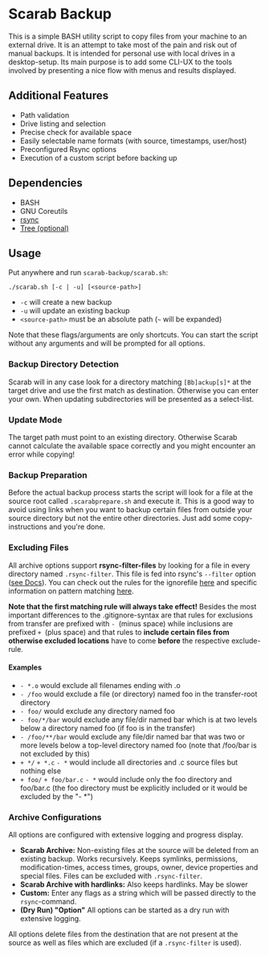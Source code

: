 # Scarab Backup

This is a simple BASH utility script to copy files from your machine to an external drive. It is an attempt to take most of the pain and risk out of manual backups. It is intended for personal use with local drives in a desktop-setup. Its main purpose is to add some CLI-UX to the tools involved by presenting a nice flow with menus and results displayed.

## Additional Features

- Path validation
- Drive listing and selection
- Precise check for available space
- Easily selectable name formats (with source, timestamps, user/host)
- Preconfigured Rsync options
- Execution of a custom script before backing up

## Dependencies

- BASH
- GNU Coreutils
- [rsync](https://rsync.samba.org/)
- [Tree (optional)](https://ubuntu.pkgs.org/22.04/ubuntu-universe-amd64/tree_2.0.2-1_amd64.deb.html)

## Usage

Put anywhere and run `scarab-backup/scarab.sh`:

```
./scarab.sh [-c | -u] [<source-path>]
```
- `-c` will create a new backup
- `-u` will update an existing backup
- `<source-path>` must be an absolute path (`~` will be expanded)

Note that these flags/arguments are only shortcuts. You can start the script without any arguments and will be prompted for all options.

### Backup Directory Detection

Scarab will in any case look for a directory matching `[Bb]ackup[s]*` at the target drive and use the first match as destination. Otherwise you can enter your own. When updating subdirectories will be presented as a select-list.

### Update Mode

The target path must point to an existing directory. Otherwise Scarab cannot calculate the available space correctly and you might encounter an error while copying!

### Backup Preparation

Before the actual backup process starts the script will look for a file at the source root called `.scarabprepare.sh` and execute it. This is a good way to avoid using links when you want to backup certain files from outside your source directory but not the entire other directories. Just add some copy-instructions and you're done.

### Excluding Files

All archive options  support **rsync-filter-files** by looking for a file in every directory named `.rsync-filter`. This file is fed into rsync's `--filter` option ([see Docs](https://download.samba.org/pub/rsync/rsync.1#opt--filter)). You can check out the rules for the ignorefile [here](https://download.samba.org/pub/rsync/rsync.1#FILTER_RULES) and specific information on pattern matching [here](https://download.samba.org/pub/rsync/rsync.1#PATTERN_MATCHING_RULES).

**Note that the first matching rule will always take effect!** Besides the most important differences to the .gitignore-syntax are that rules for exclusions from transfer are prefixed with `- `(minus space) while inclusions are prefixed `+ `(plus space) and that rules to **include certain files from otherwise excluded locations** have to come **before** the respective exclude-rule.

#### Examples

- `- *.o` would exclude all filenames ending with .o
- `- /foo` would exclude a file (or directory) named foo in the transfer-root directory
- `- foo/` would exclude any directory named foo
- `- foo/*/bar` would exclude any file/dir named bar which is at two levels below a directory named foo (if foo is in the transfer)
- `- /foo/**/bar` would exclude any file/dir named bar that was two or more levels below a top-level directory named foo (note that /foo/bar is not excluded by this)
- `+ */` `+ *.c` `- *` would include all directories and .c source files but nothing else
- `+ foo/` `+ foo/bar.c` `- *` would include only the foo directory and foo/bar.c (the foo directory must be explicitly included or it would be excluded by the "- *")

### Archive Configurations

All options are configured with extensive logging and progress display.

- **Scarab Archive:** Non-existing files at the source will be deleted from an existing backup. Works recursively. Keeps symlinks, permissions, modification-times, access times, groups, owner, device properties and special files. Files can be excluded with `.rsync-filter`.
- **Scarab Archive with hardlinks:** Also keeps hardlinks. May be slower
- **Custom:** Enter any flags as a string which will be passed directly to the `rsync`-command.
- **(Dry Run) "Option"** All options can be started as a dry run with extensive logging.

All options delete files from the destination that are not present at the source as well as files which are excluded (if a `.rsync-filter` is used).

